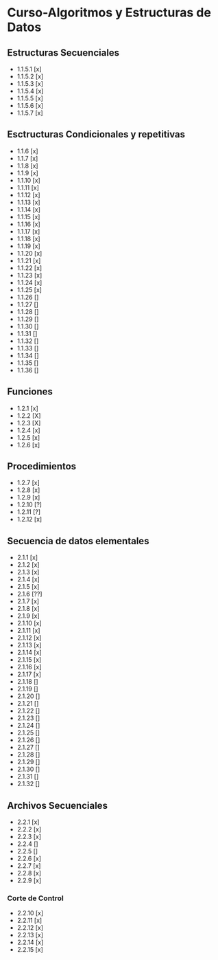 # Curso-Algoritmos y Estructuras de Datos
## Estructuras Secuenciales
- 1.1.5.1 [x]
- 1.1.5.2 [x]
- 1.1.5.3 [x]
- 1.1.5.4 [x]
- 1.1.5.5 [x]
- 1.1.5.6 [x]
- 1.1.5.7 [x]

## Esctructuras Condicionales y repetitivas
- 1.1.6 [x]
- 1.1.7 [x]
- 1.1.8 [x]
- 1.1.9 [x]
- 1.1.10 [x]
- 1.1.11 [x]
- 1.1.12 [x]
- 1.1.13 [x]
- 1.1.14 [x]
- 1.1.15 [x]
- 1.1.16 [x]
- 1.1.17 [x]
- 1.1.18 [x]
- 1.1.19 [x]
- 1.1.20 [x]
- 1.1.21 [x]
- 1.1.22 [x]
- 1.1.23 [x]
- 1.1.24 [x]
- 1.1.25 [x]
- 1.1.26 []
- 1.1.27 []
- 1.1.28 []
- 1.1.29 []
- 1.1.30 []
- 1.1.31 []
- 1.1.32 []
- 1.1.33 []
- 1.1.34 []
- 1.1.35 []
- 1.1.36 []

## Funciones
- 1.2.1 [x]
- 1.2.2 [X]
- 1.2.3 [X]
- 1.2.4 [x]
- 1.2.5 [x]
- 1.2.6 [x]

## Procedimientos
- 1.2.7 [x]
- 1.2.8 [x]
- 1.2.9 [x]
- 1.2.10 [?]
- 1.2.11 [?]
- 1.2.12 [x]

## Secuencia de datos elementales
- 2.1.1 [x]
- 2.1.2 [x]
- 2.1.3 [x]
- 2.1.4 [x]
- 2.1.5 [x]
- 2.1.6 [??]
- 2.1.7 [x]
- 2.1.8 [x]
- 2.1.9 [x]
- 2.1.10 [x]
- 2.1.11 [x]
- 2.1.12 [x]
- 2.1.13 [x]
- 2.1.14 [x]
- 2.1.15 [x]
- 2.1.16 [x]
- 2.1.17 [x]
- 2.1.18 []
- 2.1.19 []
- 2.1.20 []
- 2.1.21 []
- 2.1.22 []
- 2.1.23 []
- 2.1.24 []
- 2.1.25 []
- 2.1.26 []
- 2.1.27 []
- 2.1.28 []
- 2.1.29 []
- 2.1.30 []
- 2.1.31 []
- 2.1.32 []

## Archivos Secuenciales
- 2.2.1 [x]
- 2.2.2 [x]
- 2.2.3 [x]
- 2.2.4 []
- 2.2.5 []
- 2.2.6 [x]
- 2.2.7 [x]
- 2.2.8 [x]
- 2.2.9 [x]
### Corte de Control
- 2.2.10 [x]
- 2.2.11 [x]
- 2.2.12 [x]
- 2.2.13 [x]
- 2.2.14 [x]
- 2.2.15 [x]